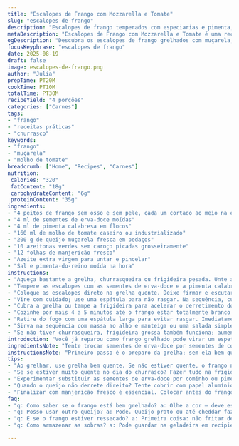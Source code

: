 ```yaml
---
title: "Escalopes de Frango com Mozzarella e Tomate"
slug: "escalopes-de-frango"
description: "Escalopes de frango temperados com especiarias e pimenta, grelhados e cobertos com molho de tomate rústico, muçarela derretida e azeitonas, finalizados com manjericão fresco. Receita sem glúten, sem ovos e sem nozes, ideal para churrasco rápido. Serve quatro pessoas, acompanhamento sugerido: massa na manteiga ou salada verde."
metaDescription: "Escalopes de Frango com Mozzarella e Tomate é uma receita deliciosa cheia de sabor e textura para um jantar prático e saudável"
ogDescription: "Descubra os escalopes de frango grelhados com muçarela, cobertos com um molho de tomate rústico. Uma receita irresistível e prática"
focusKeyphrase: "escalopes de frango"
date: 2025-08-19
draft: false
image: escalopes-de-frango.png
author: "Julia"
prepTime: PT20M
cookTime: PT10M
totalTime: PT30M
recipeYield: "4 porções"
categories: ["Carnes"]
tags:
- "frango"
- "receitas práticas"
- "churrasco"
keywords:
- "frango"
- "muçarela"
- "molho de tomate"
breadcrumb: ["Home", "Recipes", "Carnes"]
nutrition: 
 calories: "320"
 fatContent: "18g"
 carbohydrateContent: "6g"
 proteinContent: "35g"
ingredients:
- "4 peitos de frango sem osso e sem pele, cada um cortado ao meio na espessura"
- "4 ml de sementes de erva-doce moídas"
- "4 ml de pimenta calabresa em flocos"
- "160 ml de molho de tomate caseiro ou industrializado"
- "200 g de queijo muçarela fresca em pedaços"
- "10 azeitonas verdes sem caroço picadas grosseiramente"
- "12 folhas de manjericão fresco"
- "Azeite extra virgem para untar e pincelar"
- "Sal e pimenta-do-reino moída na hora"
instructions:
- "Aqueça bastante a grelha, churrasqueira ou frigideira pesada. Unte a grade com azeite para o frango não grudar. A temperatura alta é fundamental para selar a carne e manter suculência."
- "Tempere as escalopes com as sementes de erva-doce e a pimenta calabresa; sal e pimenta-do-reino a gosto. Pincele azeite por cima, formando uma camada fina. Isso evita ressecamento e ajuda a dourar."
- "Coloque as escalopes direto na grelha quente. Deixe firmar e escutar aquele chiar — sinal de selagem correta. Aproximadamente 5 minutos de um lado, não mexa para não quebrar."
- "Vire com cuidado; use uma espátula para não rasgar. Na sequência, cubra cada escalope com molho de tomate e distribua o queijo muçarela e as azeitonas sobre o molho."
- "Cubra a grelha ou tampe a frigideira para acelerar o derretimento do queijo. A muçarela deve ficar cremosa, com levíssima crosta dourada — isso indica ponto de fusão perfeito."
- "Cozinhe por mais 4 a 5 minutos até o frango estar totalmente branco e firme ao toque, porém ainda suculento por dentro — use o dedo para testar a textura, não fure!"
- "Retire do fogo com uma espátula larga para evitar rasgar. Imediatamente disponha as folhas de manjericão por cima, o calor ativa o aroma do manjericão fresco e finaliza o prato."
- "Sirva na sequência com massa ao alho e manteiga ou uma salada simples de rúcula e tomate cereja temperada com limão. Aqui, usar um vinho tinto leve equilibra o frescor do molho."
- "Se não tiver churrasqueira, frigideira grossa também funciona; aumente a chama e reduza o tempo para evitar ressecar. Molho pode ser trocado por um pesto de manjericão para variação mais herbácea."
introduction: "Você já reparou como frango grelhado pode virar um espetáculo quando bem temperado e combinado com queijo e um molho saboroso? Aqui, escolhi erva-doce porque seu aroma adocicado casa perfeitamente com o toque picante da pimenta calabresa. A muçarela fresca derretida cria uma textura cremosa, que junto com as azeitonas levemente salgadas trazem camadas de sabor. Ao longo dos anos, notei que menos é mais para esse tipo de receita: respeitar os tempos na grelha, o calor intenso para formar casquinha e evitar mexer o frango demais faz toda diferença. Um truque que aprendi é usar folhas de manjericão frescas no final, quase como um perfume, para dar aquele frescor herbal. Não pode faltar um acompanhamento leve; massa ao alho é minha pedida frequente, mas salada verde funciona bem para dias quentes."
ingredientsNote: "Tente trocar sementes de erva-doce por sementes de coentro moído para um sabor mais cítrico e açafrão-da-terra para uma cor vibrante no molho. Use azeitonas pretas no lugar das verdes para uma intensidade maior. O molho pode ser caseiro ou comprado pronto, só evite os que têm muito açúcar adicionado, que têm tendência a escurecer e amargar na grelha. Para quem tem dificuldade em derreter queijo sobre o fogo direto, cobrir com uma tampa feita com papel alumínio resolve. Sempre mantenha azeite à mão para untar a grelha — além de impedir que a carne cole, ajuda no sabor. Se o frango for muito fino, reduza o tempo para evitar ressecamento; o ideal é que esteja firme, macio e suculento."
instructionsNote: "Primeiro passo é o preparo da grelha; sem ela bem quente e untada, o frango vai colar e perde suculência. Temperar com erva-doce e pimenta é para explorar aroma e dar leve picância, equilibrando com o queijo muçarela que é suave. Pincele azeite, não encharque; um erro comum é usar muito, deixando a carne escorregadia e cozinhando em vez de grelhar. Vire o frango apenas uma vez para formar a crosta e ser gentil na manipulação, para não rachar as escalopes. A cobertura deve acontecer rapidamente após virar para o calor reter o molho e derreter o queijo. Ao cobrir com tampa, o queijo derrete no vapor, criando textura diferente da simples exposição ao fogo. Manjericão ao final é toque essencial, use só nas horas finais para não queimar as folhas e perder aroma. Se algum passo não der certo, a dica é focar nos sinais visuais e sensoriais do frango — cor e firmeza são mais confiáveis que tempo exato."
tips:
- "Ao grelhar, use grelha bem quente. Se não estiver quente, o frango não sela. O ideal é que você ouça o chiado da carne. Isso é sinal que está no caminho certo. A fumacinha que sobe? Aroma delicioso, fique de olho."
- "Se se estiver muito quente no dia do churrasco? Fazer tudo na frigideira boa também funciona. O segredo é manter o frango longe do calor direto em certos momentos. Para não ressecar sacrifica um pouco do sabor."
- "Experimentar substituir as sementes de erva-doce por cominho ou pimenta-do-reino nem sempre é a escolha acertada. Cada sabor tem seu ponto. O objetivo é encontrar o equilíbrio. Coentro moído é outra alternativa — cítrico e refrescante."
- "Quando o queijo não derrete direito? Tente cobrir com papel alumínio. O vapor ajuda. Se não der, não entre em pânico! Apenas deixe uns minutinhos a mais no fogo baixo. Sempre olho bem de perto, queima rápido."
- "Finalizar com manjericão fresco é essencial. Colocar antes do frango ficar pronto é erro. Se as folhas começarem a escurecer, você perde o frescor e o aroma. O ideal é adicionar bem no final. Aroma na hora certa faz o prato brilhar."
faq:
- "q: Como saber se o frango está bem grelhado? a: Olhe a cor — deve estar dourado. Testar com o dedo. Se firme, está bom. O chiado é bom sinal, mas nem sempre é sinônimo de doçura."
- "q: Posso usar outro queijo? a: Pode. Queijo prato ou até cheddar faz o truque. Mas atenção, cheddar queima mais fácil, mantenha a temperatura baixa. Os sabores mudam, então experimente."
- "q: E se o frango estiver ressecado? a: Primeira coisa: não fritar demais. Se já estiver seco, usar molho e cobrir com queijo ajuda um pouco. Mas não espere milagre. Na próxima, sela e evita mexer muito."
- "q: Como armazenar as sobras? a: Pode guardar na geladeira em recipiente fechado por até três dias. Sempre reaqueça com cuidado em fogo baixo. Se for dividir, finalize a parte que vai comer assim que for servir."

---
```

